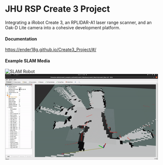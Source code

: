 # JHU RSP Create 3 Project
Integrating a iRobot Create 3, an RPLIDAR-A1 laser range scanner, and an Oak-D Lite camera into a cohesive development platform. 

#### Documentation
https://ender18g.github.io/Create3_Project/#/

#### Example SLAM Media
![SLAM Robot](docs/images/robot.gif)
![Slam Example](docs/images/slam.gif)
